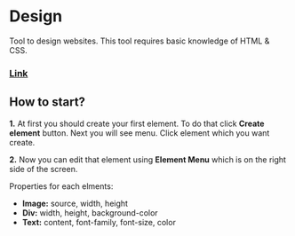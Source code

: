 # Design

Tool to design websites. This tool requires basic knowledge of HTML & CSS.

### **[Link](https://wronadev.github.io/design/)**

## How to start?
**1.** At first you should create your first element. To do that click **Create element** button. Next you will see menu. Click element which you want create.

**2.** Now you can edit that element using **Element Menu** which is on the right side of the screen.

Properties for each elments:
 * **Image:** source, width, height
 * **Div:** width, height, background-color
 * **Text:** content, font-family, font-size, color
